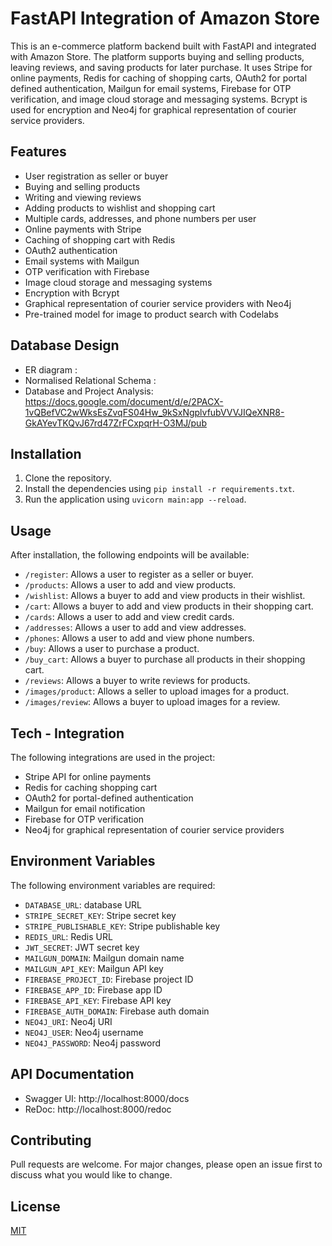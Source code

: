 # FastAPI Integration of Amazon Store

This is an e-commerce platform backend built with FastAPI and integrated with Amazon Store. The platform supports buying and selling products, leaving reviews, and saving products for later purchase. It uses Stripe for online payments, Redis for caching of shopping carts, OAuth2 for portal defined authentication, Mailgun for email systems, Firebase for OTP verification, and image cloud storage and messaging systems. Bcrypt is used for encryption and Neo4j for graphical representation of courier service providers.

## Features

- User registration as seller or buyer
- Buying and selling products
- Writing and viewing reviews
- Adding products to wishlist and shopping cart
- Multiple cards, addresses, and phone numbers per user
- Online payments with Stripe
- Caching of shopping cart with Redis
- OAuth2 authentication
- Email systems with Mailgun
- OTP verification with Firebase
- Image cloud storage and messaging systems
- Encryption with Bcrypt
- Graphical representation of courier service providers with Neo4j
- Pre-trained model for image to product search with Codelabs

## Database Design 
- ER diagram : 
- Normalised Relational Schema :
- Database and Project Analysis: https://docs.google.com/document/d/e/2PACX-1vQBefVC2wWksEsZvqFS04Hw_9kSxNgplvfubVVVJIQeXNR8-GkAYevTKQvJ67rd47ZrFCxpqrH-O3MJ/pub

## Installation

1. Clone the repository.
2. Install the dependencies using `pip install -r requirements.txt`.
3. Run the application using `uvicorn main:app --reload`.

## Usage

After installation, the following endpoints will be available:

- `/register`: Allows a user to register as a seller or buyer.
- `/products`: Allows a user to add and view products.
- `/wishlist`: Allows a buyer to add and view products in their wishlist.
- `/cart`: Allows a buyer to add and view products in their shopping cart.
- `/cards`: Allows a user to add and view credit cards.
- `/addresses`: Allows a user to add and view addresses.
- `/phones`: Allows a user to add and view phone numbers.
- `/buy`: Allows a user to purchase a product.
- `/buy_cart`: Allows a buyer to purchase all products in their shopping cart.
- `/reviews`: Allows a buyer to write reviews for products.
- `/images/product`: Allows a seller to upload images for a product.
- `/images/review`: Allows a buyer to upload images for a review.

## Tech - Integration 
The following integrations are used in the project:

- Stripe API for online payments
- Redis for caching shopping cart
- OAuth2 for portal-defined authentication
- Mailgun for email notification
- Firebase for OTP verification
- Neo4j for graphical representation of courier service providers 

## Environment Variables
The following environment variables are required:

- `DATABASE_URL`: database URL
- `STRIPE_SECRET_KEY`: Stripe secret key
- `STRIPE_PUBLISHABLE_KEY`: Stripe publishable key
- `REDIS_URL`: Redis URL
- `JWT_SECRET`: JWT secret key
- `MAILGUN_DOMAIN`: Mailgun domain name
- `MAILGUN_API_KEY`: Mailgun API key
- `FIREBASE_PROJECT_ID`: Firebase project ID
- `FIREBASE_APP_ID`: Firebase app ID
- `FIREBASE_API_KEY`: Firebase API key
- `FIREBASE_AUTH_DOMAIN`: Firebase auth domain
- `NEO4J_URI`: Neo4j URI
- `NEO4J_USER`: Neo4j username
- `NEO4J_PASSWORD`: Neo4j password

## API Documentation
- Swagger UI: http://localhost:8000/docs
- ReDoc: http://localhost:8000/redoc

## Contributing

Pull requests are welcome. For major changes, please open an issue first to discuss what you would like to change.

## License

[MIT](https://choosealicense.com/licenses/mit/)
